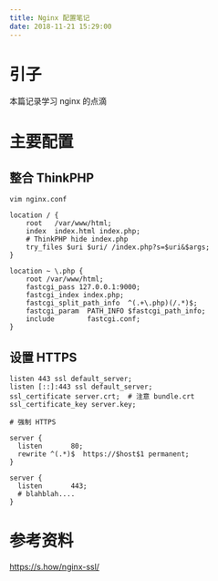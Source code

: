 ```yaml
---
title: Nginx 配置笔记
date: 2018-11-21 15:29:00
---
```

# 引子 #

本篇记录学习 nginx 的点滴

# 主要配置 #

## 整合 ThinkPHP ##

```
vim nginx.conf

location / {
    root   /var/www/html;
    index  index.html index.php;
    # ThinkPHP hide index.php
    try_files $uri $uri/ /index.php?s=$uri&$args;
}

location ~ \.php {
    root /var/www/html;
    fastcgi_pass 127.0.0.1:9000;
    fastcgi_index index.php;
    fastcgi_split_path_info  ^(.+\.php)(/.*)$;
    fastcgi_param  PATH_INFO $fastcgi_path_info;
    include        fastcgi.conf;
}
```

## 设置 HTTPS ##

```
listen 443 ssl default_server;
listen [::]:443 ssl default_server;
ssl_certificate server.crt;  # 注意 bundle.crt 
ssl_certificate_key server.key;

# 强制 HTTPS

server {
  listen       80;
  rewrite ^(.*)$  https://$host$1 permanent;
}

server {
  listen       443;
  # blahblah....
}
```

# 参考资料 #

https://s.how/nginx-ssl/
